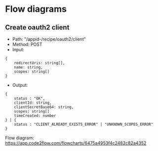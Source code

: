 # Flow diagrams
## Create oauth2 client
- Path: "/appid-<appId>/recipe/oauth2/client"
- Method: POST 
- Input:
``` 
{
    redirectUris: string[],
    name: string,
    scopes: string[]
}
```
- Output:
```
{
    status : "OK",
    clientId: string,
    clientSecretBase64: string,
    scopes: string[]
    timeCreated: number
} | {
    status : "CLIENT_ALREADY_EXISTS_ERROR" | "UNKNOWN_SCOPES_ERROR"
}
```
Flow diagram: https://app.code2flow.com/flowcharts/6475a4953f4c2482c82a4352